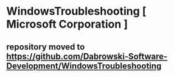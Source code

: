 
# WindowsTroubleshooting [ Microsoft Corporation ]
repository moved to <strong>https://github.com/Dabrowski-Software-Development/WindowsTroubleshooting</strong>
- 
